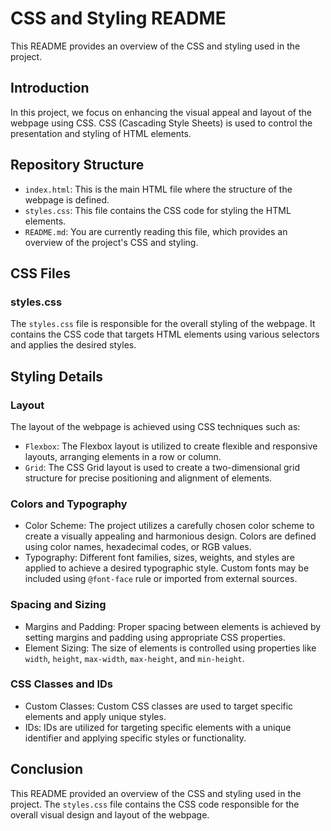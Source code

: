 # CSS and Styling README

This README provides an overview of the CSS and styling used in the project.

## Introduction

In this project, we focus on enhancing the visual appeal and layout of the webpage using CSS. CSS (Cascading Style Sheets) is used to control the presentation and styling of HTML elements.

## Repository Structure

- `index.html`: This is the main HTML file where the structure of the webpage is defined.
- `styles.css`: This file contains the CSS code for styling the HTML elements.
- `README.md`: You are currently reading this file, which provides an overview of the project's CSS and styling.

## CSS Files

### styles.css

The `styles.css` file is responsible for the overall styling of the webpage. It contains the CSS code that targets HTML elements using various selectors and applies the desired styles.

## Styling Details

### Layout

The layout of the webpage is achieved using CSS techniques such as:
- `Flexbox`: The Flexbox layout is utilized to create flexible and responsive layouts, arranging elements in a row or column.
- `Grid`: The CSS Grid layout is used to create a two-dimensional grid structure for precise positioning and alignment of elements.

### Colors and Typography

- Color Scheme: The project utilizes a carefully chosen color scheme to create a visually appealing and harmonious design. Colors are defined using color names, hexadecimal codes, or RGB values.
- Typography: Different font families, sizes, weights, and styles are applied to achieve a desired typographic style. Custom fonts may be included using `@font-face` rule or imported from external sources.

### Spacing and Sizing

- Margins and Padding: Proper spacing between elements is achieved by setting margins and padding using appropriate CSS properties.
- Element Sizing: The size of elements is controlled using properties like `width`, `height`, `max-width`, `max-height`, and `min-height`.


### CSS Classes and IDs

- Custom Classes: Custom CSS classes are used to target specific elements and apply unique styles.
- IDs: IDs are utilized for targeting specific elements with a unique identifier and applying specific styles or functionality.

## Conclusion

This README provided an overview of the CSS and styling used in the project. The `styles.css` file contains the CSS code responsible for the overall visual design and layout of the webpage.